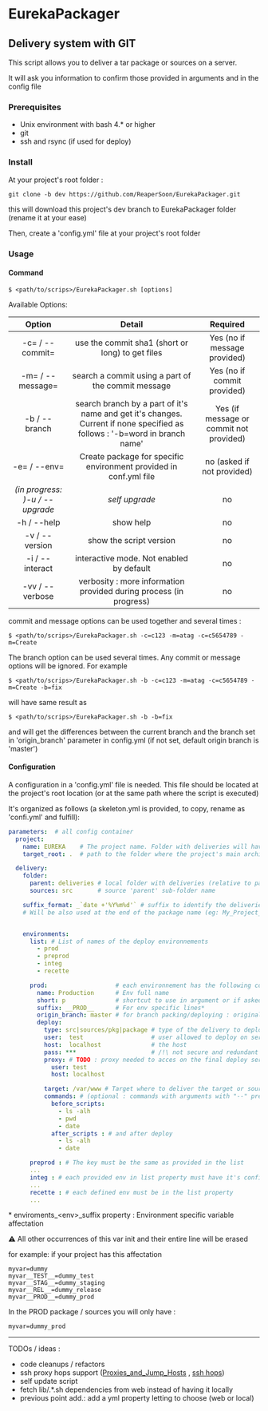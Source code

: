 # EurekaPackager

## Delivery system with GIT

This script allows you to deliver a tar package or sources on a server.

It will ask you information to confirm those provided in arguments and in the config file

### Prerequisites

- Unix environment with bash 4.* or higher
- git
- ssh and rsync (if used for deploy)

### Install

At your project's root folder :

    git clone -b dev https://github.com/ReaperSoon/EurekaPackager.git

this will download this project's dev branch to EurekaPackager folder (rename it at your ease)

Then, create a 'config.yml' file at your project's root folder

### Usage

#### Command

    $ <path/to/scrips>/EurekaPackager.sh [options]

Available Options:


|                     Option                     	|                               Detail                              	|          Required          	            |
|:----------------------------------------------:	|:-----------------------------------------------------------------:	|:--------------------------:	            |
| -c= / --commit=<SHA1 commit>                     	| use the commit sha1 (short or long) to get files                      |             Yes (no if message provided) 	|
| -m= / --message=<message to search in a commit > 	| search a commit using a part of the commit message                	|             Yes (no if commit provided)   |
| -b / --branch                                  	| search branch by a part of it's name and get it's changes. Current if none specified as follows : '-b=word in branch name'            |             Yes (if message or commit not provided) |
| -e= / --env=<env short or full name>             	| Create package for specific environment provided in conf.yml file 	|             no (asked if not provided)    |
| *(in progress: )-u / --upgrade*               	| *self upgrade*                                                      	|             no             	            |
| -h / --help                                     	| show help                                                         	|             no             	            |
| -v / --version                                  	| show the script version                                           	|             no             	            |
| -i / --interact                                  	| interactive mode. Not enabled by default                              |             no             	            |
| -vv / --verbose                                  	| verbosity : more information provided during process (in progress)    |             no             	            |

commit and message options can be used together and several times :

    $ <path/to/scrips>/EurekaPackager.sh -c=c123 -m=atag -c=c5654789 -m=Create

The branch option can be used several times.
Any commit or message options will be ignored. For example

    $ <path/to/scrips>/EurekaPackager.sh -b -c=c123 -m=atag -c=c5654789 -m=Create -b=fix

will have same result as

    $ <path/to/scrips>/EurekaPackager.sh -b -b=fix

and will get the differences between the current branch
and the branch set in 'origin_branch' parameter in config.yml
(if not set, default origin branch is 'master')

#### Configuration

A configuration in a 'config.yml' file is needed.
This file should be located at the project's root location
(or at the same path where the script is executed)

It's organized as follows (a skeleton.yml is provided, to copy, rename as 'confi.yml' and fulfill):

```yaml
parameters:  # all config container
  project:
    name: EUREKA    # The project name. Folder with deliveries will have this name
    target_root: .  # path to the folder where the project's main architecture is located and you want to deliver. '.' if is in the same directory

  delivery:
    folder:
      parent: deliveries # local folder with deliveries (relative to path where the script is executed)
      sources: src       # source 'parent' sub-folder name

    suffix_format: _`date +'%Y%m%d'` # suffix to identify the deliveries
    # Will be also used at the end of the package name (eg: My_Project_yyyymmdd.tar.gz)


    environments:
      list: # List of names of the deploy environnements
        - prod
        - preprod
        - integ
        - recette

      prod:                   # each environnement has the following config
        name: Production      # Env full name
        short: p              # shortcut to use in argument or if asked
        suffix: __PROD__      # For env specific lines*
        origin_branch: master # for branch packing/deploying : original branch to get differences from. 'master' branch by default
        deploy:
          type: src|sources/pkg|package # type of the delivery to deploy
          user:  test                   # user allowed to deploy on server
          host:  localhost              # the host
          pass: ***                     # /!\ not secure and redundant (asked for ssh after/before script execution and rsync). Use ssh keys instead
          proxy: # TODO : proxy needed to acces on the final deploy server
            user: test
            host: localhost

          target: /var/www # Target where to deliver the target or sources
          commands: # (optional : commands with arguments with "--" prefixes errored) lists of commands to execute before
            before_scripts:
              - ls -alh
              - pwd
              - date
            after_scripts : # and after deploy
              - ls -alh
              - date

      preprod : # The key must be the same as provided in the list
      ...
      integ : # each provided env in list property must have it's config
      ...
      recette : # each defined env must be in the list property
      ...
```

\* enviroments_\<env>_suffix property : Environment specific variable affectation

:warning: All other occurrences of this var init and their entire line will be erased

for example: if your project has this affectation

    myvar=dummy
    myvar__TEST__=dummy_test
    myvar__STAG__=dummy_staging
    myvar__REL__=dummy_release
    myvar__PROD__=dummy_prod

In the PROD package / sources you will only have :

    myvar=dummy_prod

---

TODOs / ideas :
- code cleanups / refactors
- ssh proxy hops support ([Proxies_and_Jump_Hosts](https://en.wikibooks.org/wiki/OpenSSH/Cookbook/Proxies_and_Jump_Hosts) , [ssh hops](https://sellarafaeli.wordpress.com/2014/03/24/copy-local-files-into-remote-server-through-n1-ssh-hops/))
- self update script
- fetch lib/.*.sh dependencies from web instead of having it locally
- previous point add.: add a yml property letting to choose (web or local)
